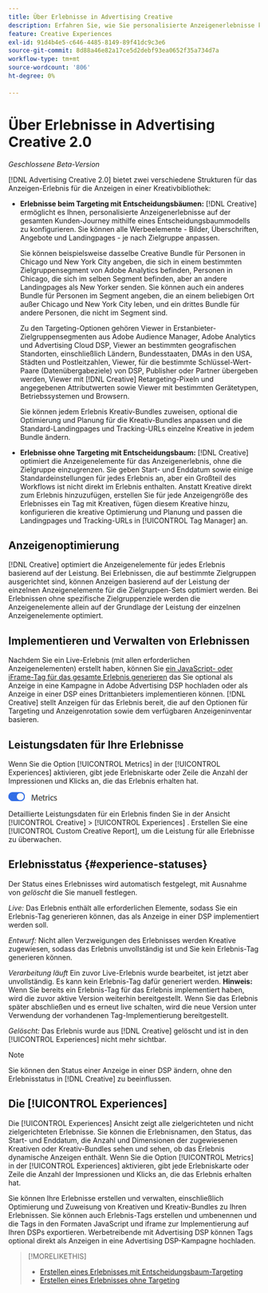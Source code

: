 ```yaml
---
title: Über Erlebnisse in Advertising Creative
description: Erfahren Sie, wie Sie personalisierte Anzeigenerlebnisse konfigurieren und Anzeigenelemente basierend auf der Leistung optimieren können.
feature: Creative Experiences
exl-id: 91d4b4e5-c646-4485-8149-89f41dc9c3e6
source-git-commit: 8d88a46e82a17ce5d2debf93ea0652f35a734d7a
workflow-type: tm+mt
source-wordcount: '806'
ht-degree: 0%

---
```


# Über Erlebnisse in Advertising Creative 2.0

*Geschlossene Beta-Version*

<!-- Revisit Description metadata -->

<!-- MORE -->

[!DNL Advertising Creative 2.0] bietet zwei verschiedene Strukturen für das Anzeigen-Erlebnis für die Anzeigen in einer Kreativbibliothek<!-- can use a single library only -->:

* **Erlebnisse beim Targeting mit Entscheidungsbäumen:** [!DNL Creative] ermöglicht es Ihnen, personalisierte Anzeigenerlebnisse auf der gesamten Kunden-Journey mithilfe eines Entscheidungsbaummodells zu konfigurieren. Sie können alle Werbeelemente - Bilder, Überschriften, Angebote und Landingpages - je nach Zielgruppe anpassen.

  Sie können beispielsweise dasselbe Creative Bundle für Personen in Chicago und New York City angeben, die sich in einem bestimmten Zielgruppensegment von Adobe Analytics befinden, Personen in Chicago, die sich im selben Segment befinden, aber an andere Landingpages als New Yorker senden. Sie können auch ein anderes Bundle für Personen im Segment angeben, die an einem beliebigen Ort außer Chicago und New York City leben, und ein drittes Bundle für andere Personen, die nicht im Segment sind.

  Zu den Targeting-Optionen gehören Viewer in Erstanbieter-Zielgruppensegmenten aus Adobe Audience Manager, Adobe Analytics und Advertising Cloud DSP, Viewer an bestimmten geografischen Standorten, einschließlich Ländern, Bundesstaaten, DMAs in den USA, Städten und Postleitzahlen, Viewer, für die bestimmte Schlüssel-Wert-Paare (Datenübergabeziele) von DSP, Publisher oder Partner übergeben werden, Viewer mit [!DNL Creative] Retargeting-Pixeln und angegebenen Attributwerten sowie Viewer mit bestimmten Gerätetypen, Betriebssystemen und Browsern.

  Sie können jedem Erlebnis Kreativ-Bundles zuweisen, optional die Optimierung und Planung für die Kreativ-Bundles anpassen und die Standard-Landingpages und Tracking-URLs <!-- and any flexible attributes --> einzelne Kreative in jedem Bundle ändern.

* **Erlebnisse ohne Targeting mit Entscheidungsbaum:** [!DNL Creative] optimiert die Anzeigenelemente für das Anzeigenerlebnis, ohne die Zielgruppe einzugrenzen.<!-- For first-party creatives, [!DNL Creative] serves the ads. --> Sie geben Start- und Enddatum sowie einige Standardeinstellungen für jedes Erlebnis an, aber ein Großteil des Workflows ist nicht direkt im Erlebnis enthalten. Anstatt Kreative direkt zum Erlebnis hinzuzufügen, erstellen Sie für jede Anzeigengröße des Erlebnisses ein Tag mit Kreativen, fügen diesem Kreative hinzu, konfigurieren die kreative Optimierung und Planung und passen die Landingpages und Tracking-URLs in [!UICONTROL Tag Manager] an.

## Anzeigenoptimierung

<!-- MORE -->
[!DNL Creative] optimiert die Anzeigenelemente für jedes Erlebnis basierend auf der Leistung. Bei Erlebnissen, die auf bestimmte Zielgruppen ausgerichtet sind, können Anzeigen basierend auf der Leistung der einzelnen Anzeigenelemente für die Zielgruppen-Sets optimiert werden. Bei Erlebnissen ohne spezifische Zielgruppenziele werden die Anzeigenelemente allein auf der Grundlage der Leistung der einzelnen Anzeigenelemente optimiert.

## Implementieren und Verwalten von Erlebnissen

Nachdem Sie ein Live-Erlebnis (mit allen erforderlichen Anzeigenelementen) erstellt haben, können Sie [ein JavaScript- oder iFrame-Tag für das gesamte Erlebnis generieren](experience-tag-export.md) das Sie optional als Anzeige in eine Kampagne in Adobe Advertising DSP hochladen oder als Anzeige in einer DSP eines Drittanbieters implementieren können. [!DNL Creative] stellt Anzeigen für das Erlebnis bereit, die auf den Optionen für Targeting und Anzeigenrotation sowie dem verfügbaren Anzeigeninventar basieren.

## Leistungsdaten für Ihre Erlebnisse

Wenn Sie die Option [!UICONTROL Metrics] in der [!UICONTROL Experiences] aktivieren, gibt jede Erlebniskarte oder Zeile die Anzahl der Impressionen und Klicks an, die das Erlebnis erhalten hat.

![Metriken-Option](/help/creative/assets/metrics-option.png "Metriken-Option")

<!-- insert screen shot of Metrics option?  If not, then add instructions elsewhere -->

<!-- I don't see this as of 1/9; why only in the table view?   You can also add conversion columns in the table view. -->

Detaillierte Leistungsdaten für ein Erlebnis finden Sie in der Ansicht [!UICONTROL Creative] > [!UICONTROL Experiences] . Erstellen Sie eine [!UICONTROL Custom Creative Report], um die Leistung für alle Erlebnisse zu überwachen.

<!--
You can [view detailed performance data for any experience](experience-performance-details.md) from the Creative > Experiences view. To monitor performance across your experiences, [create custom reports](/help/dsp/reports/report-create.md).
-->

## Erlebnisstatus {#experience-statuses}

<!-- verify that these are all still the same -->

Der Status eines Erlebnisses wird automatisch festgelegt, mit Ausnahme von *gelöscht* die Sie manuell festlegen.

*Live:* Das Erlebnis enthält alle erforderlichen Elemente, sodass Sie ein Erlebnis-Tag generieren können, das als Anzeige in einer DSP implementiert werden soll. <!-- A live experience may be scheduled to start in the future -->

*Entwurf:* Nicht allen Verzweigungen des Erlebnisses werden Kreative zugewiesen, sodass das Erlebnis unvollständig ist und Sie kein Erlebnis-Tag generieren können.

*Verarbeitung läuft* Ein zuvor Live-Erlebnis wurde bearbeitet, ist jetzt aber unvollständig. Es kann kein Erlebnis-Tag dafür generiert werden. **Hinweis:** Wenn Sie bereits ein Erlebnis-Tag für das Erlebnis implementiert haben, wird die zuvor aktive Version weiterhin bereitgestellt. Wenn Sie das Erlebnis später abschließen und es erneut live schalten, wird die neue Version unter Verwendung der vorhandenen Tag-Implementierung bereitgestellt.

*Gelöscht:* Das Erlebnis wurde aus [!DNL Creative] gelöscht und ist in den [!UICONTROL Experiences] nicht mehr sichtbar.

>[!NOTE]
>
>Sie können den Status einer Anzeige in einer DSP ändern, ohne den Erlebnisstatus in [!DNL Creative] zu beeinflussen.

## Die [!UICONTROL Experiences]

Die [!UICONTROL Experiences] Ansicht zeigt alle zielgerichteten und nicht zielgerichteten Erlebnisse. Sie können die Erlebnisnamen, den Status, das Start- und Enddatum, die Anzahl und Dimensionen der zugewiesenen Kreativen oder Kreativ-Bundles sehen und sehen, ob das Erlebnis dynamische Anzeigen enthält. Wenn Sie die Option [!UICONTROL Metrics] in der [!UICONTROL Experiences] aktivieren, gibt jede Erlebniskarte oder Zeile die Anzahl der Impressionen und Klicks an, die das Erlebnis erhalten hat.

Sie können Ihre Erlebnisse erstellen und verwalten, einschließlich Optimierung und Zuweisung von Kreativen und Kreativ-Bundles zu Ihren Erlebnissen. Sie können auch Erlebnis-Tags erstellen und umbenennen und die Tags in den Formaten JavaScript und iframe zur Implementierung auf Ihren DSPs exportieren. Werbetreibende mit Advertising DSP können Tags optional direkt als Anzeigen in eine Advertising DSP-Kampagne hochladen.

<!--
### Available actions

* [Download data within the view](experience-download-view.md)

        + [Assign and unassign creative bundles to a final node](/help/creative/experiences/experience-assign-creative-bundles.md)
* Experiences with decision tree targeting: [Create](/help/creative/experiences/experience-create-targeting.md) and [edit](/help/creative/experiences/experience-edit-targeting.md) experiences, [assign and unassign creative bundles](/help/creative/experiences/experience-assign-creative-bundles.md), [customize creative optimization and scheduling](/help/creative/experiences/experience-optimization-scheduling-targeting.md), and [customize the tracking URLs for creatives](/help/creative/experiences/experience-tracking-urls-targeting.md)

* Experiences without decision tree targeting: [Create](experience-create-no-targeting.md) and [edit](/help/creative/experiences/experience-edit-no-targeting.md)

* [Clone](experience-clone.md) an experience

* [Preview](experience-preview.md) an experience

* [Share a demo URL](experience-share-demo-url.md) for an experience

* [Export ad tags for an experience](experience-tag-export.md)

* [Delete](experience-delete.md) an experience

-->

<!-- You can add or remove labels for your experiences.-->

<!-- Add links to workflows once they're done -->

>[!MORELIKETHIS]
>
>* [Erstellen eines Erlebnisses mit Entscheidungsbaum-Targeting](experience-create-targeting.md)
>* [Erstellen eines Erlebnisses ohne Targeting](experience-create-no-targeting.md)
